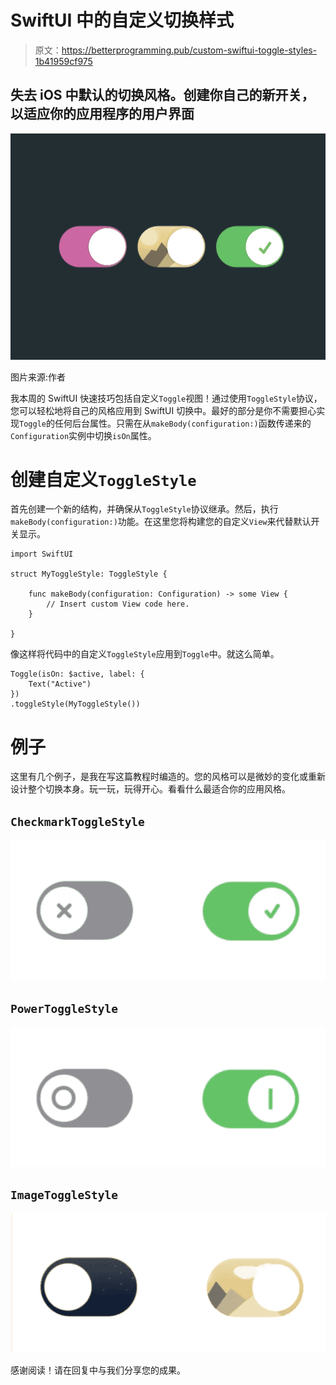 # SwiftUI 中的自定义切换样式

> 原文：<https://betterprogramming.pub/custom-swiftui-toggle-styles-1b41959cf975>

## 失去 iOS 中默认的切换风格。创建你自己的新开关，以适应你的应用程序的用户界面

![](img/51894b90d41d40269baa406bc14b2def.png)

图片来源:作者

我本周的 SwiftUI 快速技巧包括自定义`Toggle`视图！通过使用`ToggleStyle`协议，您可以轻松地将自己的风格应用到 SwiftUI 切换中。最好的部分是你不需要担心实现`Toggle`的任何后台属性。只需在从`makeBody(configuration:)`函数传递来的`Configuration`实例中切换`isOn`属性。

# 创建自定义`ToggleStyle`

首先创建一个新的结构，并确保从`ToggleStyle`协议继承。然后，执行`makeBody(configuration:)`功能。在这里您将构建您的自定义`View`来代替默认开关显示。

```
import SwiftUI 

struct MyToggleStyle: ToggleStyle {

    func makeBody(configuration: Configuration) -> some View {
    	// Insert custom View code here.
    }

}
```

像这样将代码中的自定义`ToggleStyle`应用到`Toggle`中。就这么简单。

```
Toggle(isOn: $active, label: {
	Text("Active")
})
.toggleStyle(MyToggleStyle())
```

# 例子

这里有几个例子，是我在写这篇教程时编造的。您的风格可以是微妙的变化或重新设计整个切换本身。玩一玩，玩得开心。看看什么最适合你的应用风格。

## `CheckmarkToggleStyle`

![](img/b194cca36f45cb166453818f4d4b5525.png)

## `PowerToggleStyle`

![](img/86ec5d4f7e8bd70b22cf02315fe83e17.png)

## `ImageToggleStyle`

![](img/2f50c2f70fa17331c9a86d3b52ee8163.png)

感谢阅读！请在回复中与我们分享您的成果。